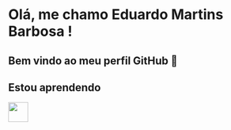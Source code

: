 # Olá, me chamo Eduardo Martins Barbosa ! 
## Bem vindo ao meu perfil GitHub 👋

## Estou aprendendo
<img loading="lazy" src="https://cdn.jsdelivr.net/gh/devicons/devicon@latest/icons/java/java-original.svg" width="40" height="40"/>
          
